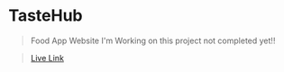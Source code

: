 # TasteHub

> Food App Website I'm Working on this project not completed yet!!

> [Live Link](https://taste-hub-food.vercel.app)
